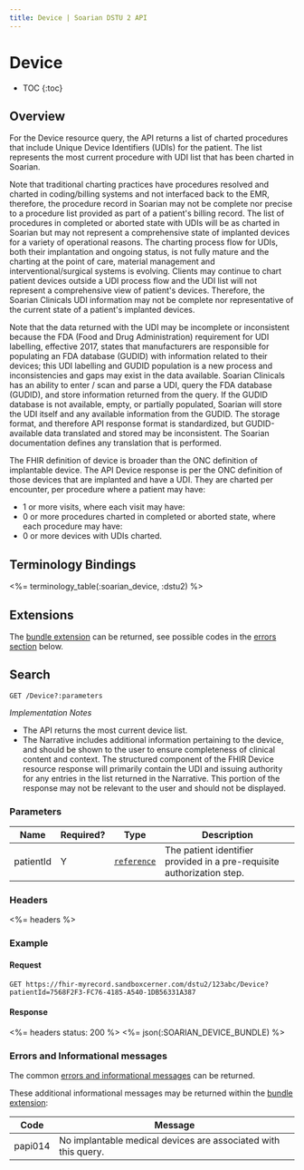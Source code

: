 ```yaml
---
title: Device | Soarian DSTU 2 API
---
```

 
# Device

* TOC
{:toc}

## Overview

For the Device resource query, the API returns a list of charted procedures that include Unique Device Identifiers (UDIs) for the patient.  The list represents the most current procedure with UDI list that has been charted in Soarian.

Note that traditional charting practices have procedures resolved and charted in coding/billing systems and not interfaced back to the EMR, therefore, the procedure record in Soarian may not be complete nor precise to a procedure list provided as part of a patient's billing record.  The list of procedures in completed or aborted state with UDIs will be as charted in Soarian but may not represent a comprehensive state of implanted devices for a variety of operational reasons.  The charting process flow for UDIs, both their implantation and ongoing status, is not fully mature and the charting at the point of care, material management and interventional/surgical systems is evolving.  Clients may continue to chart patient devices outside a UDI process flow and the UDI list will not represent a comprehensive view of patient's devices.  Therefore, the Soarian Clinicals UDI information may not be complete nor representative of the current state of a patient's implanted devices. 

Note that the data returned with the UDI may be incomplete or inconsistent because the FDA (Food and Drug Administration) requirement for UDI labelling, effective 2017, states that manufacturers are responsible for populating an FDA database (GUDID) with information related to their devices; this UDI labelling and GUDID population is a new process and inconsistencies and gaps may exist in the data available. Soarian Clinicals has an ability to enter / scan and parse a UDI, query the FDA database (GUDID), and store information returned from the query.  If the GUDID database is not available, empty, or partially populated, Soarian will store the UDI itself and any available information from the GUDID.  The storage format, and therefore API response format is standardized, but GUDID-available data translated and stored may be inconsistent.  The Soarian documentation defines any translation that is performed.  

The FHIR definition of device is broader than the ONC definition of implantable device.  The API Device response is per the ONC definition of those devices that are implanted and have a UDI.  They are charted per encounter, per procedure where a patient may have:

* 1 or more visits, where each visit may have:
* 0 or more procedures charted in completed or aborted state, where each procedure may have:
* 0 or more devices with UDIs charted.

## Terminology Bindings

<%= terminology_table(:soarian_device, :dstu2) %>

## Extensions

The [bundle extension] can be returned, see possible codes in the [errors section] below.


## Search 

	GET /Device?:parameters
	
_Implementation Notes_

* The API returns the most current device list.
* The Narrative includes additional information pertaining to the device, and should be shown to the user to ensure completeness of clinical content and context. The structured component of the FHIR Device resource response will primarily contain the UDI and issuing authority for any entries in the list returned in the Narrative. This portion of the response may not be relevant to the user and should not be displayed. 

### Parameters

 Name      | Required? | Type          | Description
-----------|-----------|---------------|------------------------------------------------------------------------
 patientId | Y         | [`reference`] | The patient identifier provided in a pre-requisite authorization step.

### Headers

<%= headers %>

### Example

#### Request
	
	GET https://fhir-myrecord.sandboxcerner.com/dstu2/123abc/Device?patientId=7568F2F3-FC76-4185-A540-1DB56331A387

#### Response
  
<%= headers status: 200 %>
<%= json(:SOARIAN_DEVICE_BUNDLE) %>

### Errors and Informational messages

The common [errors and informational messages] can be returned.

These additional informational messages may be returned within the [bundle extension]:

 Code    | Message
---------|----------------------------------------------------------------
 papi014 | No implantable medical devices are associated with this query.

[bundle extension]: ../../#bundle-message-extension
[errors section]: #errors-and-informational-messages
[`reference`]: http://hl7.org/fhir/dstu2/search.html#reference
[errors and informational messages]: ../../common-errors
